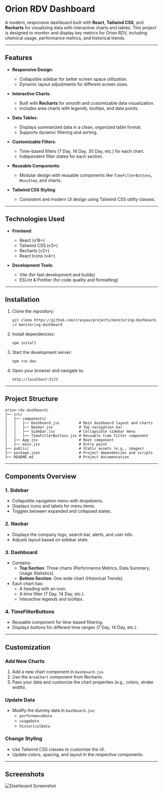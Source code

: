 # Orion RDV Dashboard

A modern, responsive dashboard built with **React**, **Tailwind CSS**, and **Recharts** for visualizing data with interactive charts and tables. This project is designed to monitor and display key metrics for Orion RDV, including chemical usage, performance metrics, and historical trends.

---

## Features

- **Responsive Design**:
  - Collapsible sidebar for better screen space utilization.
  - Dynamic layout adjustments for different screen sizes.

- **Interactive Charts**:
  - Built with **Recharts** for smooth and customizable data visualization.
  - Includes area charts with legends, tooltips, and data points.

- **Data Tables**:
  - Displays summarized data in a clean, organized table format.
  - Supports dynamic filtering and sorting.

- **Customizable Filters**:
  - Time-based filters (7 Day, 14 Day, 30 Day, etc.) for each chart.
  - Independent filter states for each section.

- **Reusable Components**:
  - Modular design with reusable components like `TimeFilterButtons`, `MenuItem`, and charts.

- **Tailwind CSS Styling**:
  - Consistent and modern UI design using Tailwind CSS utility classes.

---

## Technologies Used

- **Frontend**:
  - React (v18+)
  - Tailwind CSS (v3+)
  - Recharts (v2+)
  - React Icons (v4+)

- **Development Tools**:
  - Vite (for fast development and builds)
  - ESLint & Prettier (for code quality and formatting)

---

## Installation

1. Clone the repository:
   ```bash
   git clone https://github.com/cranyax/projects/monitoring-dashboard.git
   cd monitoring-dashboard
   ```

2. Install dependencies:
   ```bash
   npm install
   ```

3. Start the development server:
   ```bash
   npm run dev
   ```

4. Open your browser and navigate to:
   ```
   http://localhost:5173
   ```

---

## Project Structure

```
orion-rdv-dashboard/
├── src/
│   ├── components/
│   │   ├── Dashboard.jsx         # Main dashboard layout and charts
│   │   ├── Navbar.jsx            # Top navigation bar
│   │   ├── Sidebar.jsx           # Collapsible sidebar menu
│   │   ├── TimeFilterButtons.jsx # Reusable time filter component
│   ├── App.jsx                   # Root component
│   ├── main.jsx                  # Entry point
├── public/                       # Static assets (e.g., images)
├── package.json                  # Project dependencies and scripts
├── README.md                     # Project documentation
```

---

## Components Overview

### 1. **Sidebar**
- Collapsible navigation menu with dropdowns.
- Displays icons and labels for menu items.
- Toggles between expanded and collapsed states.

### 2. **Navbar**
- Displays the company logo, search bar, alerts, and user info.
- Adjusts layout based on sidebar state.

### 3. **Dashboard**
- Contains:
  - **Top Section**: Three charts (Performance Metrics, Data Summary, Usage Statistics).
  - **Bottom Section**: One wide chart (Historical Trends).
- Each chart has:
  - A heading with an icon.
  - A time filter (7 Day, 14 Day, etc.).
  - Interactive legends and tooltips.

### 4. **TimeFilterButtons**
- Reusable component for time-based filtering.
- Displays buttons for different time ranges (7 Day, 14 Day, etc.).

---

## Customization

### Add New Charts
1. Add a new chart component in `Dashboard.jsx`.
2. Use the `AreaChart` component from Recharts.
3. Pass your data and customize the chart properties (e.g., colors, stroke width).

### Update Data
- Modify the dummy data in `Dashboard.jsx`:
  - `performanceData`
  - `usageData`
  - `historicalData`

### Change Styling
- Use Tailwind CSS classes to customize the UI.
- Update colors, spacing, and layout in the respective components.

---

## Screenshots

![Dashboard Screenshot](/public/screenshot.png)  
